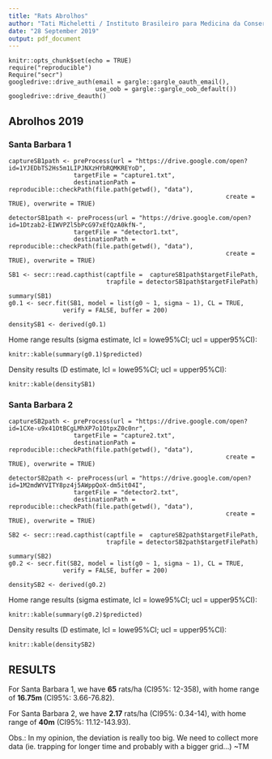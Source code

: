 ```yaml
---
title: "Rats Abrolhos"
author: "Tati Micheletti / Instituto Brasileiro para Medicina da Conservacao"
date: "28 September 2019"
output: pdf_document
---
```


```{r setup, include=FALSE}
knitr::opts_chunk$set(echo = TRUE)
require("reproducible")
Require("secr")
googledrive::drive_auth(email = gargle::gargle_oauth_email(),
                        use_oob = gargle::gargle_oob_default())
googledrive::drive_deauth()
```

## Abrolhos 2019
### Santa Barbara 1

```{r SB1, echo = FALSE}
captureSB1path <- preProcess(url = "https://drive.google.com/open?id=1YJEDbTS2Hs5m1LIPJNXzHYbRQMKREYoD", 
                  targetFile = "capture1.txt", 
                  destinationPath = reproducible::checkPath(file.path(getwd(), "data"), 
                                                            create = TRUE), overwrite = TRUE)

detectorSB1path <- preProcess(url = "https://drive.google.com/open?id=1Dtzab2-EIWVPZl5bPcG97xEfQzA0kfN-", 
                  targetFile = "detector1.txt",
                  destinationPath = reproducible::checkPath(file.path(getwd(), "data"), 
                                                            create = TRUE), overwrite = TRUE)

SB1 <- secr::read.capthist(captfile =  captureSB1path$targetFilePath, 
                           trapfile = detectorSB1path$targetFilePath)

summary(SB1)
g0.1 <- secr.fit(SB1, model = list(g0 ~ 1, sigma ~ 1), CL = TRUE,
               verify = FALSE, buffer = 200)

densitySB1 <- derived(g0.1)
```

Home range results (sigma estimate, lcl = lowe95%CI; ucl = upper95%CI):
```{r, echo = FALSE}
knitr::kable(summary(g0.1)$predicted)
```

Density results (D estimate, lcl = lowe95%CI; ucl = upper95%CI):
```{r, echo = FALSE}
knitr::kable(densitySB1)
```

### Santa Barbara 2

```{r SB2, echo = FALSE}
captureSB2path <- preProcess(url = "https://drive.google.com/open?id=1CXe-u9x41OtBCgLMhXP7o1OtpxZ0c0nr", 
                  targetFile = "capture2.txt", 
                  destinationPath = reproducible::checkPath(file.path(getwd(), "data"), 
                                                            create = TRUE), overwrite = TRUE)

detectorSB2path <- preProcess(url = "https://drive.google.com/open?id=1M2mdWYVITY8pz4j5AWppQoX-dm5it04I", 
                  targetFile = "detector2.txt",
                  destinationPath = reproducible::checkPath(file.path(getwd(), "data"), 
                                                            create = TRUE), overwrite = TRUE)

SB2 <- secr::read.capthist(captfile =  captureSB2path$targetFilePath, 
                           trapfile = detectorSB2path$targetFilePath)

summary(SB2)
g0.2 <- secr.fit(SB2, model = list(g0 ~ 1, sigma ~ 1), CL = TRUE,
               verify = FALSE, buffer = 200)

densitySB2 <- derived(g0.2)
```

Home range results (sigma estimate, lcl = lowe95%CI; ucl = upper95%CI):
```{r, echo = FALSE}
knitr::kable(summary(g0.2)$predicted)
```

Density results (D estimate, lcl = lowe95%CI; ucl = upper95%CI):
```{r, echo = FALSE}
knitr::kable(densitySB2)
```

## RESULTS

For Santa Barbara 1, we have **65** rats/ha (CI95%: 12-358), 
with home range of **16.75m** (CI95%: 3.66-76.82).  

For Santa Barbara 2, we have **2.17** rats/ha (CI95%: 0.34-14), 
with home range of **40m** (CI95%: 11.12-143.93).  

Obs.: In my opinion, the deviation is really too big. We need to collect more data (ie. trapping for longer time and probably with a bigger grid...) ~TM
